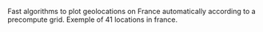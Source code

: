 Fast algorithms to plot geolocations on France automatically according to a precompute grid.
Exemple of 41 locations in france.
